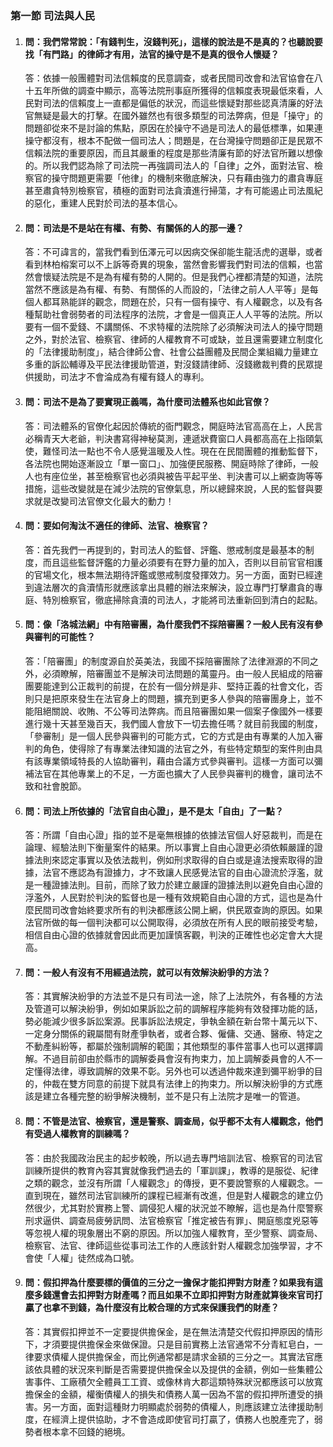 ### 第一節 司法與人民

1. #### 問：我們常常說：「有錢判生，沒錢判死」，這樣的說法是不是真的？也聽說要找「有門路」的律師才有用，法官的操守是不是真的很令人懷疑？

   答：依據一般團體對司法信賴度的民意調查，或者民間司改會和法官協會在八十五年所做的調查中顯示，高等法院刑事庭所獲得的信賴度表現最低來看，人民對司法的信賴度上一直都是偏低的狀況，而這些懷疑對那些認真清廉的好法官無疑是最大的打擊。在國外雖然也有很多類型的司法弊病，但是「操守」的問題卻從來不是討論的焦點，原因在於操守不過是司法人的最低標準，如果連操守都沒有，根本不配做一個司法人；問題是，在台灣操守問題卻正是民眾不信賴法院的重要原因，而且其嚴重的程度是那些清廉有節的好法官所難以想像的。所以我們認為除了司法院一再強調司法人的「自律」之外，面對法官、檢察官的操守問題更需要「他律」的機制來徹底解決，只有藉由強力的肅貪專庭甚至肅貪特別檢察官，積極的面對司法貪瀆進行掃蕩，才有可能遏止司法風紀的惡化，重建人民對於司法的基本信心。

2. #### 問：司法是不是站在有權、有勢、有關係的人的那一邊？
   
   答：不可諱言的，當我們看到伍澤元可以因病交保卻能生龍活虎的選舉，或者看到林柏榕案可以不上訴等奇異的現象，當然會影響我們對司法的信賴，也當然會懷疑法院是不是為有權有勢的人開的。但是我們心裡都清楚的知道，法院當然不應該是為有權、有勢、有關係的人而設的，「法律之前人人平等」是每個人都耳熟能詳的觀念，問題在於，只有一個有操守、有人權觀念，以及有各種幫助社會弱勢者的司法程序的法院，才會是一個真正人人平等的法院。所以要有一個不愛錢、不講關係、不求特權的法院除了必須解決司法人的操守問題之外，對於法官、檢察官、律師的人權教育不可或缺，並且還需要建立制度化的「法律援助制度」，結合律師公會、社會公益團體及民間企業組織力量建立多重的訴訟輔導及平民法律援助管道，對沒錢請律師、沒錢繳裁判費的民眾提供援助，司法才不會淪成為有權有錢人的專利。

3. #### 問：司法不是為了要實現正義嗎，為什麼司法體系也如此官僚？
   
   答：司法體系的官僚化起因於傳統的衙門觀念，開庭時法官高高在上，人民言必稱青天大老爺，判決書寫得神秘莫測，連遞狀費窗口人員都高高在上指頤氣使，難怪司法一點也不令人感覺溫暖及人性。現在在民間團體的推動監督下，各法院也開始逐漸設立「單一窗口」、加強便民服務、開庭時除了律師，一般人也有座位坐，甚至檢察官也必須與被告平起平坐、判決書可以上網查詢等等措施，這些改變就是在減少法院的官僚氣息，所以總歸來說，人民的監督與要求就是改變司法官僚文化最大的動力！

4. #### 問：要如何淘汰不適任的律師、法官、檢察官？
   
   答：首先我們一再提到的，對司法人的監督、評鑑、懲戒制度是最基本的制度，而且這些監督評鑑的力量必須要有在野力量的加入，否則以目前官官相護的官場文化，根本無法期待評鑑或懲戒制度發揮效力。另一方面，面對已經達到違法層次的貪瀆情形就應該拿出具體的辦法來解決，設立專門打擊肅貪的專庭、特別檢察官，徹底掃除貪瀆的司法人，才能將司法重新回到清白的起點。

5. #### 問：像「洛城法網」中有陪審團，為什麼我們不採陪審團？一般人民有沒有參與審判的可能性？
   
   答：「陪審團」的制度源自於英美法，我國不採陪審團除了法律淵源的不同之外，必須瞭解，陪審團並不是解決司法問題的萬靈丹。由一般人民組成的陪審團要能達到公正裁判的前提，在於有一個分辨是非、堅持正義的社會文化，否則只是把原來發生在法官身上的問題，擴充到更多人參與的陪審團身上，並不能阻絕關說、收賄、不公等司法弊病。而且陪審團如果一個案子像國外一樣要進行幾十天甚至幾百天，我們國人會放下一切去擔任嗎？就目前我國的制度，「參審制」是一個人民參與審判的可能方式，它的方式是由有專業的人加入審判的角色，使得除了有專業法律知識的法官之外，有些特定類型的案件則由具有該專業領域特長的人協助審判，藉由合議方式參與審判。這樣一方面可以彌補法官在其他專業上的不足，一方面也擴大了人民參與審判的機會，讓司法不致和社會脫節。

6. #### 問：司法上所依據的「法官自由心證」，是不是太「自由」了一點？
   
   答：所謂「自由心證」指的並不是毫無根據的依據法官個人好惡裁判，而是在論理、經驗法則下衡量案件的結果。所以事實上自由心證更必須依賴嚴謹的證據法則來認定事實以及依法裁判，例如刑求取得的自白或是違法搜索取得的證據，法官不應認為有證據力，才不致讓人民感覺法官的自由心證流於浮濫，就是一種證據法則。目前，而除了致力於建立嚴謹的證據法則以避免自由心證的浮濫外，人民對於判決的監督也是一種有效規範自由心證的方式，這也是為什麼民間司改會始終要求所有的判決都應該公開上網，供民眾查詢的原因。如果法官所做的每一個判決都可以公開取得，必須放在所有人民的眼前接受考驗，相信自由心證的依據就會因此而更加謹慎客觀，判決的正確性也必定會大大提高。

7. #### 問：一般人有沒有不用經過法院，就可以有效解決紛爭的方法？
   
   答：其實解決紛爭的方法並不是只有司法一途，除了上法院外，有各種的方法及管道可以解決紛爭，例如如果訴訟之前的調解程序能夠有效發揮功能的話，勢必能減少很多訴訟案源。民事訴訟法規定，爭執金額在新台幣十萬元以下、一定身分關係的親屬間有財產爭執者，或者合夥、僱傭、交通、醫療、特定之不動產糾紛等，都屬於強制調解的範圍；其他類型的事件當事人也可以選擇調解。不過目前卻由於縣市的調解委員會沒有拘束力，加上調解委員會的人不一定懂得法律，導致調解的效果不彰。另外也可以透過仲裁來達到彌平紛爭的目的，仲裁在雙方同意的前提下就具有法律上的拘束力。所以解決紛爭的方式應該是建立各種完整的紛爭解決機制，並不是只有上法院才是唯一的管道。

8. #### 問：不管是法官、檢察官，還是警察、調查局，似乎都不太有人權觀念，他們有受過人權教育的訓練嗎？
   
   答：由於我國政治民主的起步較晚，所以過去專門培訓法官、檢察官的司法官訓練所提供的教育內容其實就像我們過去的「軍訓課」，教導的是服從、紀律之類的觀念，並沒有所謂「人權觀念」的傳授，更不要說警察的人權觀念。一直到現在，雖然司法官訓練所的課程已經漸有改進，但是對人權觀念的建立仍然很少，尤其對於實務上警、調侵犯人權的狀況並不瞭解，這也是為什麼警察刑求逼供、調查局疲勞訊問、法官檢察官「推定被告有罪」、開庭態度兇惡等等忽視人權的現象層出不窮的原因。所以加強人權教育，至少警察、調查局、檢察官、法官、律師這些從事司法工作的人應該針對人權觀念加強學習，才不會使「人權」徒然成為口號。

9. #### 問：假扣押為什麼要標的價值的三分之一擔保才能扣押對方財產？如果我有這麼多錢還會去扣押對方財產嗎？而且如果不立即扣押對方財產就算後來官司打贏了也拿不到錢，為什麼沒有比較合理的方式來保護我們的財產？
   
   答：其實假扣押並不一定要提供擔保金，是在無法清楚交代假扣押原因的情形下，才須要提供擔保金來做保證。只是目前實務上法官通常不分青紅皂白，一律要求債權人提供擔保金，而比例通常都是請求金額的三分之一。其實法官應該依具體的狀況來判斷是否需要提供擔保金以及提供的金額，例如一些集體公害事件、工廠積欠全體員工工資、或像林肯大郡這類特殊狀況都應該可以放寬擔保金的金額，權衡債權人的損失和債務人萬一因為不當的假扣押所遭受的損害。另一方面，面對這種財力明顯處於弱勢的債權人，則應該建立法律援助制度，在經濟上提供協助，才不會造成即使官司打贏了，債務人也脫產完了，弱勢者根本拿不回錢的絕境。